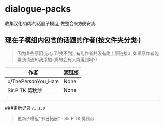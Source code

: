# dialogue-packs
收集汉化/编写的话题子模组, 做整合来方便安装.

## 现在子模组内包含的话题的作者(按文件夹分类·)
>因为某些原因(忘存了/找不到), 有的作者并没有附上原链接:(, 如果原作者能看到请通知我添加.(真的会有人能看到吗?)


|作者 | 源链接|
|-------------| ---------------|
|u/ThePersonYou_Hate| None|
| Sir.P TK 莫秋纱 | None|

------------
###更新记录
`V1.1.0`
>更新子模组"节日拓展" - Sir.P TK 莫秋纱
